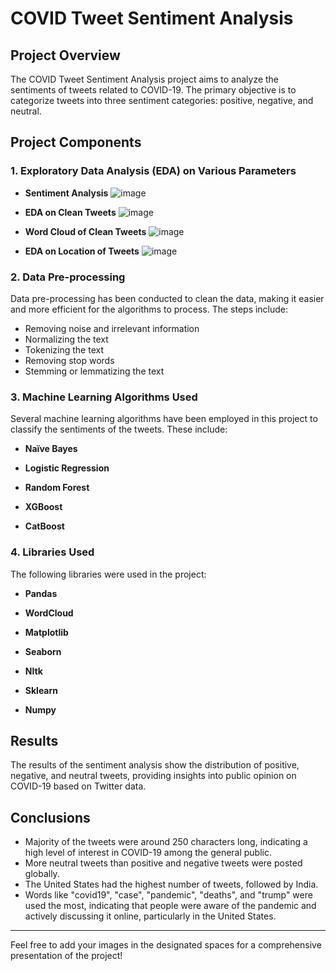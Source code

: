 # COVID Tweet Sentiment Analysis

## Project Overview
The COVID Tweet Sentiment Analysis project aims to analyze the sentiments of tweets related to COVID-19. The primary objective is to categorize tweets into three sentiment categories: positive, negative, and neutral.

## Project Components

### 1. Exploratory Data Analysis (EDA) on Various Parameters
   - **Sentiment Analysis**
![image](https://github.com/lakshayrao3114/Covid_tweet_Sentiment/assets/97534058/3f87216f-a75b-4dd8-b2b3-654f7d4e453c)

     
   - **EDA on Clean Tweets**
![image](https://github.com/lakshayrao3114/Covid_tweet_Sentiment/assets/97534058/e65cb03f-954c-4c0a-b578-73ebcd514452)

     
   - **Word Cloud of Clean Tweets**
![image](https://github.com/lakshayrao3114/Covid_tweet_Sentiment/assets/97534058/fd29ab8d-7cd8-4611-9d7d-8abdac4e7ca8)

     
   - **EDA on Location of Tweets**
![image](https://github.com/lakshayrao3114/Covid_tweet_Sentiment/assets/97534058/da50b61c-b28f-4071-b575-b28c668992e8)

     

### 2. Data Pre-processing
Data pre-processing has been conducted to clean the data, making it easier and more efficient for the algorithms to process. The steps include:
   - Removing noise and irrelevant information
   - Normalizing the text
   - Tokenizing the text
   - Removing stop words
   - Stemming or lemmatizing the text
   

### 3. Machine Learning Algorithms Used
Several machine learning algorithms have been employed in this project to classify the sentiments of the tweets. These include:
   - **Naïve Bayes**
     
   - **Logistic Regression**
     
   - **Random Forest**
     
   - **XGBoost**
     
   - **CatBoost**
     

### 4. Libraries Used
The following libraries were used in the project:
   - **Pandas**
     
   - **WordCloud**
     
   - **Matplotlib**
     
   - **Seaborn**
     
   - **Nltk**
     
   - **Sklearn**
     
   - **Numpy**
     

## Results
The results of the sentiment analysis show the distribution of positive, negative, and neutral tweets, providing insights into public opinion on COVID-19 based on Twitter data.

## Conclusions
   - Majority of the tweets were around 250 characters long, indicating a high level of interest in COVID-19 among the general public.
   - More neutral tweets than positive and negative tweets were posted globally.
   - The United States had the highest number of tweets, followed by India.
   - Words like "covid19", "case", "pandemic", "deaths", and "trump" were used the most, indicating that people were aware of the pandemic and actively discussing it online, particularly in the United States.

---

Feel free to add your images in the designated spaces for a comprehensive presentation of the project!
